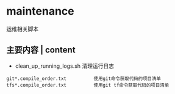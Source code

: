 # maintenance
运维相关脚本

## 主要内容 | content
* clean_up_running_logs.sh  清理运行日志
~~~
git*.compile_order.txt          使用git命令获取代码的项目清单
tfs*.compile_order.txt          使用git tf命令获取代码的项目清单
~~~
